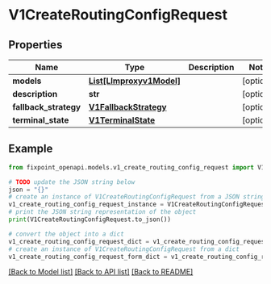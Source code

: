 # V1CreateRoutingConfigRequest


## Properties

Name | Type | Description | Notes
------------ | ------------- | ------------- | -------------
**models** | [**List[Llmproxyv1Model]**](Llmproxyv1Model.md) |  | [optional] 
**description** | **str** |  | [optional] 
**fallback_strategy** | [**V1FallbackStrategy**](V1FallbackStrategy.md) |  | [optional] 
**terminal_state** | [**V1TerminalState**](V1TerminalState.md) |  | [optional] 

## Example

```python
from fixpoint_openapi.models.v1_create_routing_config_request import V1CreateRoutingConfigRequest

# TODO update the JSON string below
json = "{}"
# create an instance of V1CreateRoutingConfigRequest from a JSON string
v1_create_routing_config_request_instance = V1CreateRoutingConfigRequest.from_json(json)
# print the JSON string representation of the object
print(V1CreateRoutingConfigRequest.to_json())

# convert the object into a dict
v1_create_routing_config_request_dict = v1_create_routing_config_request_instance.to_dict()
# create an instance of V1CreateRoutingConfigRequest from a dict
v1_create_routing_config_request_form_dict = v1_create_routing_config_request.from_dict(v1_create_routing_config_request_dict)
```
[[Back to Model list]](../README.md#documentation-for-models) [[Back to API list]](../README.md#documentation-for-api-endpoints) [[Back to README]](../README.md)


